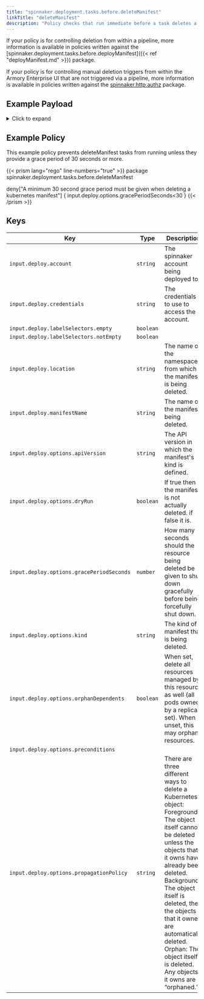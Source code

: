```yaml
---
title: "spinnaker.deployment.tasks.before.deleteManifest"
linkTitle: "deleteManifest"
description: "Policy checks that run immediate before a task deletes a spinnaker manifest."
---
```


If your policy is for controlling deletion from within a pipeline, more information is available in policies written against the [spinnaker.deployment.tasks.before.deployManifest]({{< ref "deployManifest.md" >}}) package.

If your policy is for controlling manual deletion triggers from within the Armory Enterprise UI that are not triggered via a pipeline, more information is available in policies written against the [spinnaker.http.authz](/docs/plugin-guide/plugin-policy-engine/packages/spinnaker.http.authz/) package.

## Example Payload

<details><summary>Click to expand</summary>

```json
{
  "input": {
    "deploy": {
      "account": "spinnaker",
      "allCoordinates": [],
      "credentials": "spinnaker",
      "events": [],
      "kinds": [],
      "labelSelectors": {
        "empty": true,
        "notEmpty": false,
        "selectors": []
      },
      "location": "staging",
      "manifestName": "deployment hostname",
      "options": {
        "apiVersion": null,
        "dryRun": null,
        "gracePeriodSeconds": 5,
        "kind": null,
        "orphanDependents": null,
        "preconditions": null,
        "propagationPolicy": null
      }
    }
  }
}
```
</details>

## Example Policy
This example policy prevents deleteManifest tasks from running unless they provide a grace period of 30 seconds or more.

{{< prism lang="rego" line-numbers="true" >}}
package spinnaker.deployment.tasks.before.deleteManifest

deny["A minimum 30 second grace period must be given when deleting a kubernetes manifest"] { 
  input.deploy.options.gracePeriodSeconds<30
}
{{< /prism >}}

## Keys

| Key                                       | Type      | Description                                                                                                                               |
| ----------------------------------------- | --------- | ----------------------------------------------------------------------------------------------------------------------------------------- |
| `input.deploy.account`                    | `string`  | The spinnaker account being deployed to.                                                                                                  |
| `input.deploy.credentials`                | `string`  | The credentials to use to access the account.                                                                                             |
| `input.deploy.labelSelectors.empty`       | `boolean` |                                                                                                                                           |
| `input.deploy.labelSelectors.notEmpty`    | `boolean` |                                                                                                                                           |
| `input.deploy.location`                   | `string`  | The name of the namespace from which the manifest is being deleted.                                                                       |
| `input.deploy.manifestName`               | `string`  | The name of the manifest being deleted.                                                                                                   |
| `input.deploy.options.apiVersion`         | `string`  | The API version in which the manifest's kind is defined.                                                                                  |
| `input.deploy.options.dryRun`             | `boolean` | If true then the manifest is not actually deleted. if false it is.                                                                        |
| `input.deploy.options.gracePeriodSeconds` | `number`  | How many seconds should the resource being deleted be given to shut down gracefully before being forcefully shut down.                    |
| `input.deploy.options.kind`               | `string`  | The kind of manifest that is being deleted.                                                                                       |
| `input.deploy.options.orphanDependents`   | `boolean` | When set, delete all resources managed by this resource as well (all pods owned by a replica set). When unset, this may orphan resources. |
| `input.deploy.options.preconditions`      |           |                                                                                                                                           |
| `input.deploy.options.propagationPolicy`  | `string`  | There are three different ways to delete a Kubernetes object:<br/> Foreground: The object itself cannot be deleted unless the objects that it owns have already been deleted.<br/> Background: The object itself is deleted, then the objects that it owned are automatically deleted.<br/> Orphan: The object itself is deleted. Any objects it owns are “orphaned.” |
